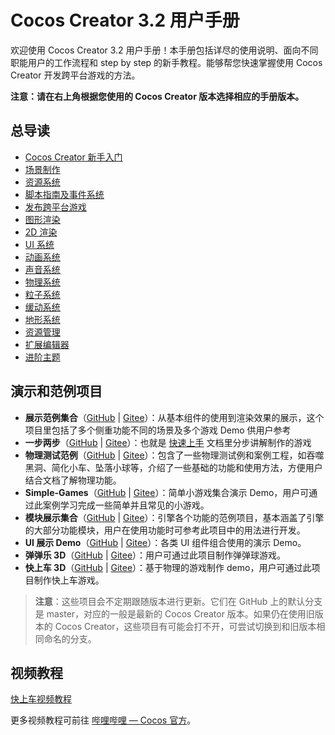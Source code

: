 # Cocos Creator 3.2 用户手册

欢迎使用 Cocos Creator 3.2 用户手册！本手册包括详尽的使用说明、面向不同职能用户的工作流程和 step by step 的新手教程。能够帮您快速掌握使用 Cocos Creator 开发跨平台游戏的方法。

**注意：请在右上角根据您使用的 Cocos Creator 版本选择相应的手册版本。**

## 总导读

- [Cocos Creator 新手入门](getting-started/index.md)
- [场景制作](concepts/scene/index.md)
- [资源系统](asset/index.md)
- [脚本指南及事件系统](scripting/index.md)
- [发布跨平台游戏](editor/publish/index.md)
- [图形渲染](module-map/graphics.md)
- [2D 渲染](2d-object/2d-render/index.md)
- [UI 系统](2d-object/ui-system/index.md)
- [动画系统](animation/index.md)
- [声音系统](audio-system/overview.md)
- [物理系统](physics/index.md)
- [粒子系统](particle-system/index.md)
- [缓动系统](tween/index.md)
- [地形系统](editor/terrain/index.md)
- [资源管理](asset/asset-manager.md)
- [扩展编辑器](editor/extension/readme.md)
- [进阶主题](advanced-topics/index.md)

## 演示和范例项目

- **展示范例集合**（[GitHub](https://github.com/cocos-creator/example-3d) | [Gitee](https://gitee.com/mirrors_cocos-creator/example-3d)）：从基本组件的使用到渲染效果的展示，这个项目里包括了多个侧重功能不同的场景及多个游戏 Demo 供用户参考
- **一步两步**（[GitHub](https://github.com/cocos-creator/tutorial-mind-your-step-3d) | [Gitee](https://gitee.com/mirrors_cocos-creator/tutorial-mind-your-step-3d)）：也就是 [快速上手](getting-started/first-game/index.md) 文档里分步讲解制作的游戏
- **物理测试范例**（[GitHub](https://github.com/cocos-creator/example-3d/tree/v3.0/physics-3d) | [Gitee](https://gitee.com/mirrors_cocos-creator/example-3d/tree/v3.0/physics-3d)）：包含了一些物理测试例和案例工程，如吞噬黑洞、简化小车、坠落小球等，介绍了一些基础的功能和使用方法，方便用户结合文档了解物理功能。
- **Simple-Games**（[GitHub](https://github.com/cocos-creator/example-3d/tree/v3.0/simple-games) | [Gitee](https://gitee.com/mirrors_cocos-creator/example-3d/tree/v3.0/simple-games)）：简单小游戏集合演示 Demo，用户可通过此案例学习完成一些简单并且常见的小游戏。
- **模块展示集合**（[GitHub](https://github.com/cocos/cocos-test-projects) | [Gitee](https://gitee.com/mirrors_cocos-creator/test-cases-3d)）：引擎各个功能的范例项目，基本涵盖了引擎的大部分功能模块，用户在使用功能时可参考此项目中的用法进行开发。
- **UI 展示 Demo**（[GitHub](https://github.com/cocos/cocos-example-ui/) | [Gitee](https://gitee.com/mirrors_cocos-creator/demo-ui/)）：各类 UI 组件组合使用的演示 Demo。
- **弹弹乐 3D**（[GitHub](https://github.com/cocos/cocos-example-ball) | [Gitee](https://gitee.com/mirrors_cocos-creator/demo-ball)）：用户可通过此项目制作弹弹球游戏。
- **快上车 3D**（[GitHub](https://github.com/cocos/cocos-tutorial-taxi-game) | [Gitee](https://gitee.com/mirrors_cocos-creator/tutorial-taxi-game)）：基于物理的游戏制作 demo，用户可通过此项目制作快上车游戏。

> **注意**：这些项目会不定期跟随版本进行更新。它们在 GitHub 上的默认分支是 master，对应的一般是最新的 Cocos Creator 版本。如果仍在使用旧版本的 Cocos Creator，这些项目有可能会打不开，可尝试切换到和旧版本相同命名的分支。

## 视频教程

[快上车视频教程](https://space.bilibili.com/491120849/channel/detail?cid=116585)

更多视频教程可前往 [哔哩哔哩 — Cocos 官方](https://space.bilibili.com/491120849/dynamic)。
